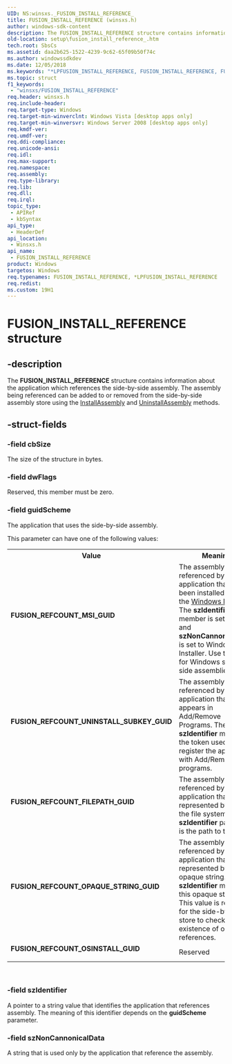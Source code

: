 ```yaml
---
UID: NS:winsxs._FUSION_INSTALL_REFERENCE_
title: FUSION_INSTALL_REFERENCE (winsxs.h)
author: windows-sdk-content
description: The FUSION_INSTALL_REFERENCE structure contains information about the application which references the side-by-side assembly.
old-location: setup\fusion_install_reference_.htm
tech.root: SbsCs
ms.assetid: daa2b625-1522-4239-9c62-65f09b50f74c
ms.author: windowssdkdev
ms.date: 12/05/2018
ms.keywords: "*LPFUSION_INSTALL_REFERENCE, FUSION_INSTALL_REFERENCE, FUSION_INSTALL_REFERENCE , FUSION_INSTALL_REFERENCE structure [Side-by-side Assemblies], FUSION_REFCOUNT_FILEPATH_GUID, FUSION_REFCOUNT_MSI_GUID, FUSION_REFCOUNT_OPAQUE_STRING_GUID, FUSION_REFCOUNT_OSINSTALL_GUID, FUSION_REFCOUNT_UNINSTALL_SUBKEY_GUID, LPFUSION_INSTALL_REFERENCE, LPFUSION_INSTALL_REFERENCE structure pointer [Side-by-side Assemblies], setup.fusion_install_reference_, winsxs/FUSION_INSTALL_REFERENCE, winsxs/LPFUSION_INSTALL_REFERENCE"
ms.topic: struct
f1_keywords: 
 - "winsxs/FUSION_INSTALL_REFERENCE"
req.header: winsxs.h
req.include-header: 
req.target-type: Windows
req.target-min-winverclnt: Windows Vista [desktop apps only]
req.target-min-winversvr: Windows Server 2008 [desktop apps only]
req.kmdf-ver: 
req.umdf-ver: 
req.ddi-compliance: 
req.unicode-ansi: 
req.idl: 
req.max-support: 
req.namespace: 
req.assembly: 
req.type-library: 
req.lib: 
req.dll: 
req.irql: 
topic_type:
 - APIRef
 - kbSyntax
api_type:
 - HeaderDef
api_location:
 - Winsxs.h
api_name:
 - FUSION_INSTALL_REFERENCE
product: Windows
targetos: Windows
req.typenames: FUSION_INSTALL_REFERENCE, *LPFUSION_INSTALL_REFERENCE
req.redist: 
ms.custom: 19H1
---
```


# FUSION_INSTALL_REFERENCE structure


## -description


The <b>FUSION_INSTALL_REFERENCE</b> structure contains information about the application which references the side-by-side assembly. The assembly being referenced can be added to or removed from the side-by-side assembly store using the <a href="https://docs.microsoft.com/windows/desktop/api/winsxs/nf-winsxs-iassemblycache-installassembly">InstallAssembly</a> and <a href="https://docs.microsoft.com/windows/desktop/api/winsxs/nf-winsxs-iassemblycache-uninstallassembly">UninstallAssembly</a> methods.


## -struct-fields




### -field cbSize

The size of the structure in bytes.


### -field dwFlags

Reserved, this member must be zero.


### -field guidScheme

The application  that uses the side-by-side assembly.


 This parameter can have one of the following values:



<table>
<tr>
<th>Value</th>
<th>Meaning</th>
</tr>
<tr>
<td width="40%"><a id="FUSION_REFCOUNT_MSI_GUID"></a><a id="fusion_refcount_msi_guid"></a><dl>
<dt><b>FUSION_REFCOUNT_MSI_GUID</b></dt>
</dl>
</td>
<td width="60%">
The assembly is referenced by an application that has been installed by using the <a href="https://docs.microsoft.com/windows/desktop/Msi/windows-installer-portal">Windows Installer</a>. The <b>szIdentifier</b> member is set to MSI, and <b>szNonCannonicalData</b> is set to Windows Installer. Use this value for Windows side-by-side assemblies.

</td>
</tr>
<tr>
<td width="40%"><a id="FUSION_REFCOUNT_UNINSTALL_SUBKEY_GUID"></a><a id="fusion_refcount_uninstall_subkey_guid"></a><dl>
<dt><b>FUSION_REFCOUNT_UNINSTALL_SUBKEY_GUID</b></dt>
</dl>
</td>
<td width="60%">
The assembly is referenced by an application that appears in Add/Remove Programs. The <b>szIdentifier</b> member is the token used to register the application with Add/Remove programs.

</td>
</tr>
<tr>
<td width="40%"><a id="FUSION_REFCOUNT_FILEPATH_GUID"></a><a id="fusion_refcount_filepath_guid"></a><dl>
<dt><b>FUSION_REFCOUNT_FILEPATH_GUID</b></dt>
</dl>
</td>
<td width="60%">
The assembly is referenced by an application that is represented by a file in the file system. The <b>szIdentifier</b> parameter is the path to this file.

</td>
</tr>
<tr>
<td width="40%"><a id="FUSION_REFCOUNT_OPAQUE_STRING_GUID"></a><a id="fusion_refcount_opaque_string_guid"></a><dl>
<dt><b>FUSION_REFCOUNT_OPAQUE_STRING_GUID</b></dt>
</dl>
</td>
<td width="60%">
The assembly is referenced by an application that is only represented by an opaque string. The <b>szIdentifier</b> member is this opaque string. This value is required for the side-by-side store to check for the existence of opaque references.

</td>
</tr>
<tr>
<td width="40%"><a id="FUSION_REFCOUNT_OSINSTALL_GUID"></a><a id="fusion_refcount_osinstall_guid"></a><dl>
<dt><b>FUSION_REFCOUNT_OSINSTALL_GUID</b></dt>
</dl>
</td>
<td width="60%">
Reserved

</td>
</tr>
</table>
 


### -field szIdentifier

A pointer to a string value that identifies the application that references assembly. The meaning of this identifier depends on the <b>guidScheme</b> parameter.


### -field szNonCannonicalData

A string that is used only by the application that reference the assembly.


